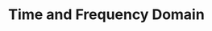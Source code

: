 ---
types: "word"

title: "Time and Frequency Domain"

categories: ['']

tags: ['Time', 'and', 'Frequency', 'Domain']

arabic: 'مجال الزمن والتردد'

arexps: []

enwords: ['Time and Frequency Domain']

enexps: []

arlexicons: 'ج'

enlexicons: 'T'

authors: ['Ruqayya Roshdy']

translators: ['']

citations: 'تطبيقات الذكاء الاصطناعي في خدمة اللغة العربية'

sources: 'مركز الملك عبدالله بن عبدالعزيز الدولي لخدمة اللغة العربية'

word: "true"

slug: ""
---